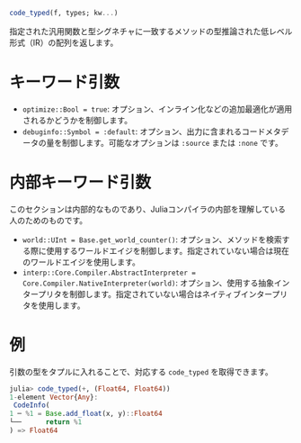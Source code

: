```julia
code_typed(f, types; kw...)
```

指定された汎用関数と型シグネチャに一致するメソッドの型推論された低レベル形式（IR）の配列を返します。

# キーワード引数

  * `optimize::Bool = true`: オプション、インライン化などの追加最適化が適用されるかどうかを制御します。
  * `debuginfo::Symbol = :default`: オプション、出力に含まれるコードメタデータの量を制御します。可能なオプションは `:source` または `:none` です。

# 内部キーワード引数

このセクションは内部的なものであり、Juliaコンパイラの内部を理解している人のためのものです。

  * `world::UInt = Base.get_world_counter()`: オプション、メソッドを検索する際に使用するワールドエイジを制御します。指定されていない場合は現在のワールドエイジを使用します。
  * `interp::Core.Compiler.AbstractInterpreter = Core.Compiler.NativeInterpreter(world)`: オプション、使用する抽象インタープリタを制御します。指定されていない場合はネイティブインタープリタを使用します。

# 例

引数の型をタプルに入れることで、対応する `code_typed` を取得できます。

```julia
julia> code_typed(+, (Float64, Float64))
1-element Vector{Any}:
 CodeInfo(
1 ─ %1 = Base.add_float(x, y)::Float64
└──      return %1
) => Float64
```

